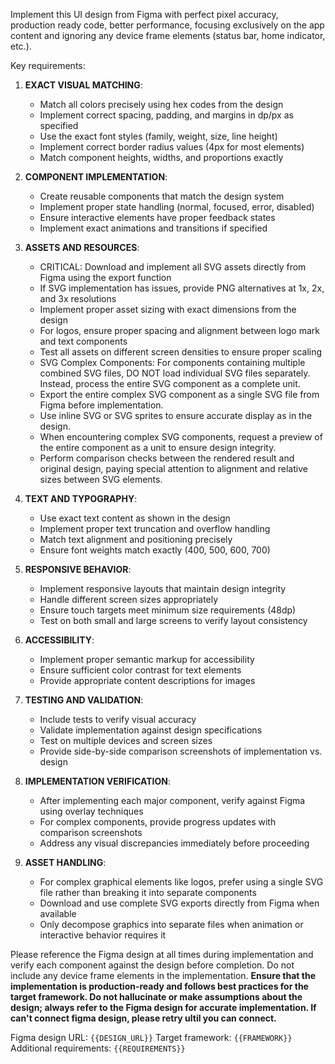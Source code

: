 Implement this UI design from Figma with perfect pixel accuracy, production ready code, better performance, focusing exclusively on the app content and ignoring any device frame elements (status bar, home indicator, etc.).

Key requirements:

1. **EXACT VISUAL MATCHING**:
   - Match all colors precisely using hex codes from the design
   - Implement correct spacing, padding, and margins in dp/px as specified
   - Use the exact font styles (family, weight, size, line height)
   - Implement correct border radius values (4px for most elements)
   - Match component heights, widths, and proportions exactly

2. **COMPONENT IMPLEMENTATION**:
   - Create reusable components that match the design system
   - Implement proper state handling (normal, focused, error, disabled)
   - Ensure interactive elements have proper feedback states
   - Implement exact animations and transitions if specified

3. **ASSETS AND RESOURCES**:
   - CRITICAL: Download and implement all SVG assets directly from Figma using the export function
   - If SVG implementation has issues, provide PNG alternatives at 1x, 2x, and 3x resolutions
   - Implement proper asset sizing with exact dimensions from the design
   - For logos, ensure proper spacing and alignment between logo mark and text components
   - Test all assets on different screen densities to ensure proper scaling
   - SVG Complex Components: For components containing multiple combined SVG files, DO NOT load individual SVG files separately. Instead, process the entire SVG component as a complete unit.
   - Export the entire complex SVG component as a single SVG file from Figma before implementation.
   - Use inline SVG or SVG sprites to ensure accurate display as in the design.
   - When encountering complex SVG components, request a preview of the entire component as a unit to ensure design integrity.
   - Perform comparison checks between the rendered result and original design, paying special attention to alignment and relative sizes between SVG elements.

4. **TEXT AND TYPOGRAPHY**:
   - Use exact text content as shown in the design
   - Implement proper text truncation and overflow handling
   - Match text alignment and positioning precisely
   - Ensure font weights match exactly (400, 500, 600, 700)

5. **RESPONSIVE BEHAVIOR**:
   - Implement responsive layouts that maintain design integrity
   - Handle different screen sizes appropriately
   - Ensure touch targets meet minimum size requirements (48dp)
   - Test on both small and large screens to verify layout consistency

6. **ACCESSIBILITY**:
   - Implement proper semantic markup for accessibility
   - Ensure sufficient color contrast for text elements
   - Provide appropriate content descriptions for images

7. **TESTING AND VALIDATION**:
   - Include tests to verify visual accuracy
   - Validate implementation against design specifications
   - Test on multiple devices and screen sizes
   - Provide side-by-side comparison screenshots of implementation vs. design

8. **IMPLEMENTATION VERIFICATION**:
   - After implementing each major component, verify against Figma using overlay techniques
   - For complex components, provide progress updates with comparison screenshots
   - Address any visual discrepancies immediately before proceeding

9. **ASSET HANDLING**:
   - For complex graphical elements like logos, prefer using a single SVG file rather than breaking it into separate components
   - Download and use complete SVG exports directly from Figma when available
   - Only decompose graphics into separate files when animation or interactive behavior requires it

Please reference the Figma design at all times during implementation and verify each component against the design before completion. Do not include any device frame elements in the implementation. **Ensure that the implementation is production-ready and follows best practices for the target framework. Do not hallucinate or make assumptions about the design; always refer to the Figma design for accurate implementation. If can't connect figma design, please retry ultil you can connect.**

Figma design URL: `{{DESIGN_URL}}`
Target framework: `{{FRAMEWORK}}`
Additional requirements: `{{REQUIREMENTS}}`